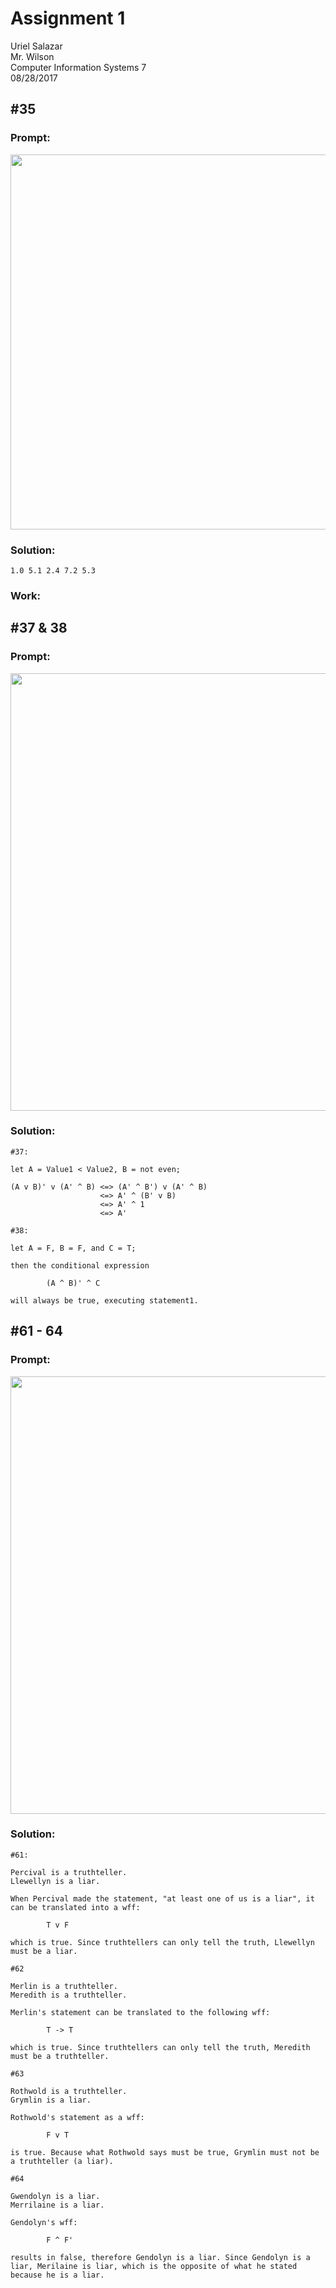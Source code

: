 # Assignment 1
Uriel Salazar  
Mr. Wilson  
Computer Information Systems 7  
08/28/2017


## &#35;35

### Prompt:

<img src="https://i.imgur.com/9Dt4nNT.png" width="600" />

### Solution:

```
1.0 5.1 2.4 7.2 5.3
```

### Work:


## &#35;37 & 38

### Prompt:

<img src="https://i.imgur.com/LfBVFtk.png" width="700" />


### Solution:

```
#37:

let A = Value1 < Value2, B = not even;

(A v B)' v (A' ^ B) <=> (A' ^ B') v (A' ^ B)
                    <=> A' ^ (B' v B)
                    <=> A' ^ 1
                    <=> A'
```
```
#38:

let A = F, B = F, and C = T;

then the conditional expression

        (A ^ B)' ^ C
        
will always be true, executing statement1.
```

## &#35;61 - 64

### Prompt:

<img src="https://i.imgur.com/9GX0BS7.png" width="700" />

### Solution:

```
#61:

Percival is a truthteller.
Llewellyn is a liar.

When Percival made the statement, "at least one of us is a liar", it can be translated into a wff:

        T v F
        
which is true. Since truthtellers can only tell the truth, Llewellyn must be a liar.
```
```
#62

Merlin is a truthteller.
Meredith is a truthteller.

Merlin's statement can be translated to the following wff:

        T -> T
        
which is true. Since truthtellers can only tell the truth, Meredith must be a truthteller.
```
```
#63

Rothwold is a truthteller.
Grymlin is a liar.

Rothwold's statement as a wff:

        F v T
        
is true. Because what Rothwold says must be true, Grymlin must not be a truthteller (a liar).
```
```
#64

Gwendolyn is a liar.
Merrilaine is a liar.

Gendolyn's wff:

        F ^ F'
        
results in false, therefore Gendolyn is a liar. Since Gendolyn is a liar, Merilaine is liar, which is the opposite of what he stated because he is a liar.
```

















